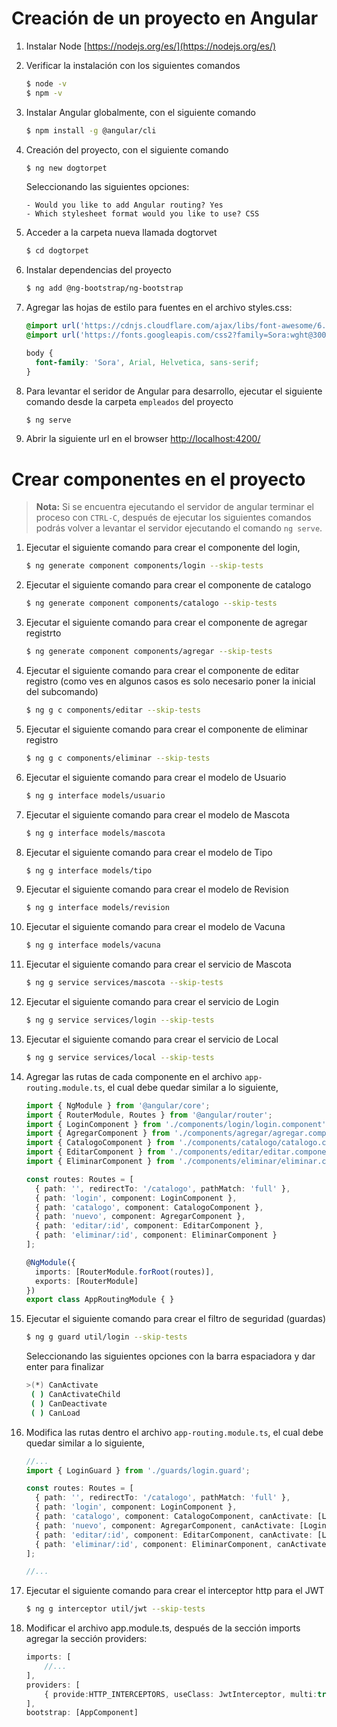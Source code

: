# Creación de un proyecto en Angular

1. Instalar Node [https://nodejs.org/es/](https://nodejs.org/es/)

2. Verificar la instalación con los siguientes comandos

    ```bash
    $ node -v
    $ npm -v
    ```

3. Instalar Angular globalmente, con el siguiente comando

    ```bash
    $ npm install -g @angular/cli
    ```

4. Creación del proyecto, con el siguiente comando

    ```bash
    $ ng new dogtorpet
    ```

    Seleccionando las siguientes opciones:
    ```
    - Would you like to add Angular routing? Yes
    - Which stylesheet format would you like to use? CSS
    ```

5. Acceder a la carpeta nueva llamada dogtorvet

    ```bash
    $ cd dogtorpet
    ```

6. Instalar dependencias del proyecto

    ```bash
    $ ng add @ng-bootstrap/ng-bootstrap
    ```
7. Agregar las hojas de estilo para fuentes en el archivo styles.css:

    ```css
    @import url('https://cdnjs.cloudflare.com/ajax/libs/font-awesome/6.1.2/css/all.min.css');
	@import url('https://fonts.googleapis.com/css2?family=Sora:wght@300;400;700&display=swap');

	body {
	  font-family: 'Sora', Arial, Helvetica, sans-serif;
	}
    ```
8. Para levantar el seridor de Angular para desarrollo, ejecutar el siguiente comando desde la carpeta `empleados` del proyecto

    ```bash
    $ ng serve
    ```

9. Abrir la siguiente url en el browser
    [http://localhost:4200/](http://localhost:4200/)

# Crear componentes en el proyecto

> **Nota:** Si se encuentra ejecutando el servidor de angular terminar el proceso con `CTRL-C`, después de ejecutar los siguientes comandos podrás volver a levantar el servidor ejecutando el comando `ng serve`.

1. Ejecutar el siguiente comando para crear el componente del login,

    ```bash
    $ ng generate component components/login --skip-tests
    ```

2. Ejecutar el siguiente comando para crear el componente de catalogo

   ```bash
   $ ng generate component components/catalogo --skip-tests
   ```

3. Ejecutar el siguiente comando para crear el componente de agregar registrto

   ```bash
   $ ng generate component components/agregar --skip-tests
   ```

4. Ejecutar el siguiente comando para crear el componente de editar registro (como ves en algunos casos es solo necesario poner la inicial del subcomando)

   ```bash
   $ ng g c components/editar --skip-tests
   ```

5. Ejecutar el siguiente comando para crear el componente de eliminar registro

    ```bash
    $ ng g c components/eliminar --skip-tests
    ```

6. Ejecutar el siguiente comando para crear el modelo de Usuario

    ```bash
    $ ng g interface models/usuario
    ```

7. Ejecutar el siguiente comando para crear el modelo de Mascota

    ```bash
    $ ng g interface models/mascota
    ```

8. Ejecutar el siguiente comando para crear el modelo de Tipo

    ```bash
    $ ng g interface models/tipo
    ```

9. Ejecutar el siguiente comando para crear el modelo de Revision

    ```bash
    $ ng g interface models/revision
     ```

10. Ejecutar el siguiente comando para crear el modelo de Vacuna

    ```bash
    $ ng g interface models/vacuna
    ```

11. Ejecutar el siguiente comando para crear el servicio de Mascota

    ```bash
    $ ng g service services/mascota --skip-tests
    ```

12. Ejecutar el siguiente comando para crear el servicio de Login

    ```bash
    $ ng g service services/login --skip-tests
    ```

13. Ejecutar el siguiente comando para crear el servicio de Local

    ```bash
    $ ng g service services/local --skip-tests
    ```

14. Agregar las rutas de cada componente en el archivo `app-routing.module.ts`, el cual debe quedar similar a lo siguiente,

    ```typescript
    import { NgModule } from '@angular/core';
    import { RouterModule, Routes } from '@angular/router';
    import { LoginComponent } from './components/login/login.component';
    import { AgregarComponent } from './components/agregar/agregar.component';
    import { CatalogoComponent } from './components/catalogo/catalogo.component';
    import { EditarComponent } from './components/editar/editar.component';
    import { EliminarComponent } from './components/eliminar/eliminar.component';

    const routes: Routes = [
      { path: '', redirectTo: '/catalogo', pathMatch: 'full' },
      { path: 'login', component: LoginComponent },
      { path: 'catalogo', component: CatalogoComponent },
      { path: 'nuevo', component: AgregarComponent },
      { path: 'editar/:id', component: EditarComponent },
      { path: 'eliminar/:id', component: EliminarComponent }
    ];

    @NgModule({
      imports: [RouterModule.forRoot(routes)],
      exports: [RouterModule]
    })
    export class AppRoutingModule { }
    ```
15. Ejecutar el siguiente comando para crear el filtro de seguridad (guardas)

    ```bash
    $ ng g guard util/login --skip-tests
    ```
    Seleccionando las siguientes opciones con la barra espaciadora y dar enter para finalizar
    ```bash
    >(*) CanActivate
     ( ) CanActivateChild
     ( ) CanDeactivate
     ( ) CanLoad
    ```
16. Modifica las rutas dentro el archivo `app-routing.module.ts`, el cual debe quedar similar a lo siguiente,

    ```typescript
    //...
    import { LoginGuard } from './guards/login.guard';

    const routes: Routes = [
      { path: '', redirectTo: '/catalogo', pathMatch: 'full' },
      { path: 'login', component: LoginComponent },
      { path: 'catalogo', component: CatalogoComponent, canActivate: [LoginGuard]  },
      { path: 'nuevo', component: AgregarComponent, canActivate: [LoginGuard]  },
      { path: 'editar/:id', component: EditarComponent, canActivate: [LoginGuard]  },
      { path: 'eliminar/:id', component: EliminarComponent, canActivate: [LoginGuard]  }
    ];

    //...
    ```
17. Ejecutar el siguiente comando para crear el interceptor http para el JWT

    ```bash
    $ ng g interceptor util/jwt --skip-tests
    ```

18. Modificar el archivo app.module.ts, después de la sección imports agregar la sección providers:

    ```typescript
    imports: [
        //...
    ],
    providers: [
        { provide:HTTP_INTERCEPTORS, useClass: JwtInterceptor, multi:true}
    ],
    bootstrap: [AppComponent]
    ```
